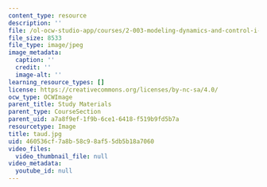 ```yaml
---
content_type: resource
description: ''
file: /ol-ocw-studio-app/courses/2-003-modeling-dynamics-and-control-i-spring-2005/460536cf7a8b58c98af55db5b18a7060_taud.jpg
file_size: 8533
file_type: image/jpeg
image_metadata:
  caption: ''
  credit: ''
  image-alt: ''
learning_resource_types: []
license: https://creativecommons.org/licenses/by-nc-sa/4.0/
ocw_type: OCWImage
parent_title: Study Materials
parent_type: CourseSection
parent_uid: a7a8f9ef-1f9b-6ce1-6418-f519b9fd5b7a
resourcetype: Image
title: taud.jpg
uid: 460536cf-7a8b-58c9-8af5-5db5b18a7060
video_files:
  video_thumbnail_file: null
video_metadata:
  youtube_id: null
---
```


